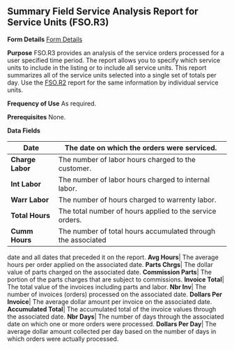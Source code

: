 ## Summary Field Service Analysis Report for Service Units (FSO.R3)
<PageHeader />

**Form Details**
[Form Details](../FSO-R3-1/README.md)

**Purpose**
FSO.R3 provides an analysis of the service orders processed for a user
specified time period. The report allows you to specify which service units to
include in the listing or to include all service units. This report summarizes
all of the service units selected into a single set of totals per day. Use the
[FSO.R2](../FSO-R2/README.md) report for the same information by individual service
units.

**Frequency of Use**
As required.

**Prerequisites**
None.

**Data Fields**

| **Date**         | The date on which the orders were serviced.                  |
| ---------------- | ------------------------------------------------------------ |
| **Charge Labor** | The number of labor hours charged to the customer.           |
| **Int Labor**    | The number of labor hours charged to internal labor.         |
| **Warr Labor**   | The number of hours charged to warrenty labor.               |
| **Total Hours**  | The total number of hours applied to the service orders.     |
| **Cumm Hours**   | The number of total hours accumulated through the associated |
date and all dates that preceded it on the report.
**Avg Hours**|  The average hours per order applied on the associated date.
**Parts Chrgs**|  The dollar value of parts charged on the associated date.
**Commission Parts**|  The portion of the parts charges that are subject to
commissions.
**Invoice Total**|  The total value of the invoices including parts and labor.
**Nbr Inv**|  The number of invoices (orders) processed on the associated
date.
**Dollars Per Invoice**|  The average dollar amount per invoice on the
associated date.
**Accumulated Total**|  The accumulated total of the invoice values through
the associated date.
**Nbr Days**|  The number of days through the associated date on which one or
more orders were processed.
**Dollars Per Day**|  The average dollar amount collected per day based on the
number of days in which orders were actually processed.

<badge text= "Version 8.10.57 " vertical="middle" />

<PageFooter />

